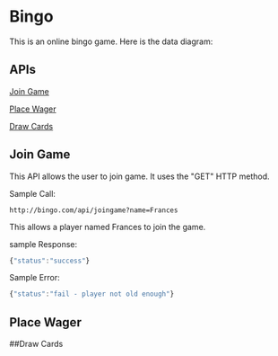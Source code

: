 # Bingo
This is an online bingo game. Here is the data diagram:

## APIs
[Join Game](README.md#join-game)

[Place Wager](README.md#Place-Wager)

[Draw Cards](README.md#Draw-Cards)


## Join Game
This API allows the user to join game. It uses the "GET" HTTP method.

Sample Call:
```http
http://bingo.com/api/joingame?name=Frances

```
This allows a player named Frances to join the game.

sample Response: 
```javascript
{"status":"success"}
```
Sample Error:
```javascript
{"status":"fail - player not old enough"}
```
## Place Wager

##Draw Cards
